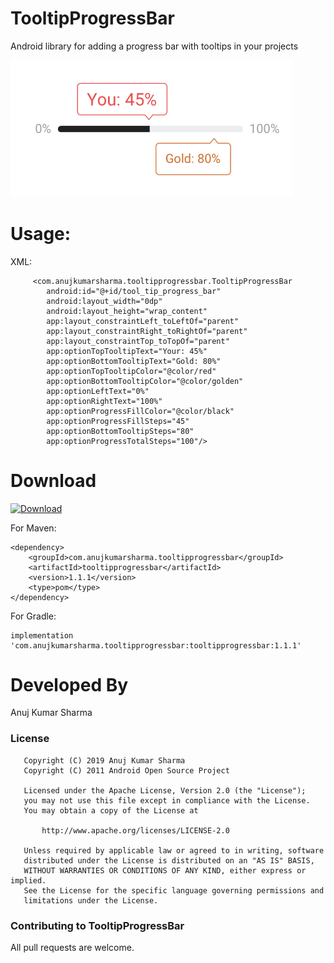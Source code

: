 # TooltipProgressBar
Android library for adding a progress bar with tooltips in your projects

<img src="/screenshots/ss.png" width="450" title="TooltipProgressBar Screenshot">

# Usage:

XML:
```
     <com.anujkumarsharma.tooltipprogressbar.TooltipProgressBar
        android:id="@+id/tool_tip_progress_bar"
        android:layout_width="0dp"
        android:layout_height="wrap_content"
        app:layout_constraintLeft_toLeftOf="parent"
        app:layout_constraintRight_toRightOf="parent"
        app:layout_constraintTop_toTopOf="parent"
        app:optionTopTooltipText="Your: 45%"
        app:optionBottomTooltipText="Gold: 80%"
        app:optionTopTooltipColor="@color/red"
        app:optionBottomTooltipColor="@color/golden"
        app:optionLeftText="0%"
        app:optionRightText="100%"
        app:optionProgressFillColor="@color/black"
        app:optionProgressFillSteps="45"
        app:optionBottomTooltipSteps="80"
        app:optionProgressTotalSteps="100"/>
```

# Download
[ ![Download](https://api.bintray.com/packages/androidville/PulsatingButton/pulsatingbutton/images/download.svg) ](https://bintray.com/beta/#/anujkumarsharma/TooltipProgressBar/tooltipprogressbar/)

For Maven:
```
<dependency>
	<groupId>com.anujkumarsharma.tooltipprogressbar</groupId>
	<artifactId>tooltipprogressbar</artifactId>
	<version>1.1.1</version>
	<type>pom</type>
</dependency>
```
For Gradle:
```
implementation 'com.anujkumarsharma.tooltipprogressbar:tooltipprogressbar:1.1.1'
```

# Developed By

Anuj Kumar Sharma

### License
```
   Copyright (C) 2019 Anuj Kumar Sharma
   Copyright (C) 2011 Android Open Source Project

   Licensed under the Apache License, Version 2.0 (the "License");
   you may not use this file except in compliance with the License.
   You may obtain a copy of the License at

       http://www.apache.org/licenses/LICENSE-2.0

   Unless required by applicable law or agreed to in writing, software
   distributed under the License is distributed on an "AS IS" BASIS,
   WITHOUT WARRANTIES OR CONDITIONS OF ANY KIND, either express or implied.
   See the License for the specific language governing permissions and
   limitations under the License.
```

### Contributing to TooltipProgressBar

All pull requests are welcome.
